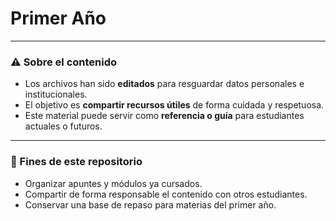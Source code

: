 # Primer Año
---

### ⚠️ Sobre el contenido

- Los archivos han sido **editados** para resguardar datos personales e institucionales.
- El objetivo es **compartir recursos útiles** de forma cuidada y respetuosa.
- Este material puede servir como **referencia o guía** para estudiantes actuales o futuros.

---

### 🎯 Fines de este repositorio

- Organizar apuntes y módulos ya cursados.
- Compartir de forma responsable el contenido con otros estudiantes.
- Conservar una base de repaso para materias del primer año.
